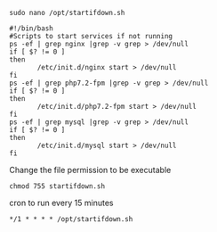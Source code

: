 `sudo nano /opt/startifdown.sh`

```
#!/bin/bash
#Scripts to start services if not running
ps -ef | grep nginx |grep -v grep > /dev/null
if [ $? != 0 ]
then
       /etc/init.d/nginx start > /dev/null
fi
ps -ef | grep php7.2-fpm |grep -v grep > /dev/null
if [ $? != 0 ]
then
       /etc/init.d/php7.2-fpm start > /dev/null
fi
ps -ef | grep mysql |grep -v grep > /dev/null
if [ $? != 0 ]
then
       /etc/init.d/mysql start > /dev/null 
fi
```

Change the file permission to be executable

`chmod 755 startifdown.sh`

cron to run every 15 minutes

`*/1 * * * * /opt/startifdown.sh`
